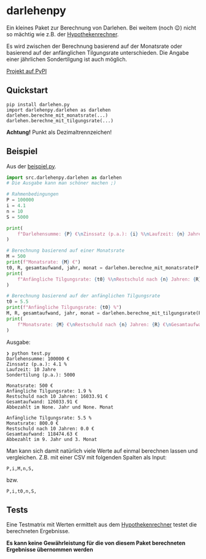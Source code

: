 # darlehenpy

Ein kleines Paket zur Berechnung von Darlehen. Bei weitem (noch 😉) nicht so mächtig wie z.B. der [Hypothekenrechner](https://www.zinsen-berechnen.de/hypothekenrechner.php).

Es wird zwischen der Berechnung basierend auf der Monatsrate oder basierend auf der anfänglichen Tilgungsrate unterschieden. Die Angabe einer jährlichen Sondertilgung ist auch möglich.

[Projekt auf PyPI](https://pypi.org/project/darlehen.py/)

## Quickstart

```
pip install darlehen.py
import darlehenpy.darlehen as darlehen
darlehen.berechne_mit_monatsrate(...)
darlehen.berechne_mit_tilgungsrate(...)
```

**Achtung!** Punkt als Dezimaltrennzeichen!

## Beispiel

Aus der [beispiel.py](https://github.com/Allaman/darlehenpy/blob/main/beispiel.py).

```python
import src.darlehenpy.darlehen as darlehen
# Die Ausgabe kann man schöner machen ;)

# Rahmenbedingungen
P = 100000
i = 4.1
n = 10
S = 5000

print(
    f"Darlehensumme: {P} €\nZinssatz (p.a.): {i} %\nLaufzeit: {n} Jahre\nSondertilung (p.a.): {S}\n"
)

# Berechnung basierend auf einer Monatsrate
M = 500
print(f"Monatsrate: {M} €")
t0, R, gesamtaufwand, jahr, monat = darlehen.berechne_mit_monatsrate(P, i, M, n, S)
print(
    f"Anfängliche Tilgungsrate: {t0} %\nRestschuld nach {n} Jahren: {R} €\nGesamtaufwand: {gesamtaufwand} €\nAbbezahlt im {jahr}. Jahr und {monat}. Monat\n"
)

# Berechnung basierend auf der anfänglichen Tilgungsrate
t0 = 5.5
print(f"Anfängliche Tilgungsrate: {t0} %")
M, R, gesamtaufwand, jahr, monat = darlehen.berechne_mit_tilgungsrate(P, i, t0, n, S)
print(
    f"Monatsrate: {M} €\nRestschuld nach {n} Jahren: {R} €\nGesamtaufwand: {gesamtaufwand} €\nAbbezahlt im {jahr}. Jahr und {monat}. Monat"
)
```

Ausgabe:

```
❯ python test.py
Darlehensumme: 100000 €
Zinssatz (p.a.): 4.1 %
Laufzeit: 10 Jahre
Sondertilung (p.a.): 5000

Monatsrate: 500 €
Anfängliche Tilgungsrate: 1.9 %
Restschuld nach 10 Jahren: 16033.91 €
Gesamtaufwand: 126033.91 €
Abbezahlt im None. Jahr und None. Monat

Anfängliche Tilgungsrate: 5.5 %
Monatsrate: 800.0 €
Restschuld nach 10 Jahren: 0.0 €
Gesamtaufwand: 118474.63 €
Abbezahlt im 9. Jahr und 3. Monat
```

Man kann sich damit natürlich viele Werte auf einmal berechnen lassen und vergleichen. Z.B. mit einer CSV mit folgenden Spalten als Input:

```csv
P,i,M,n,S,
```

bzw.

```
P,i,t0,n,S,
```

## Tests

Eine Testmatrix mit Werten ermittelt aus dem [Hypothekenrechner](https://www.zinsen-berechnen.de/hypothekenrechner.php) testet die berechneten Ergebnisse.

**Es kann keine Gewährleistung für die von diesem Paket berechneten Ergebnisse übernommen werden**
